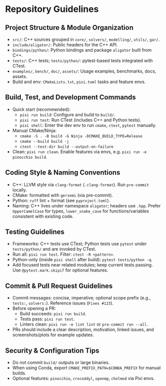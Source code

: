 # Repository Guidelines

## Project Structure & Module Organization
- `src/`: C++ sources grouped in `core/`, `solvers/`, `modelling/`, `utils/`, `gar/`.
- `include/aligator/`: Public headers for the C++ API.
- `bindings/python/`: Python bindings and package `aligator` built from C++.
- `tests/`: C++ tests; `tests/python/`: pytest-based tests integrated with CTest.
- `examples/`, `bench/`, `doc/`, `assets/`: Usage examples, benchmarks, docs, assets.
- Build and env: `CMakeLists.txt`, `pixi.toml` tasks and feature envs.

## Build, Test, and Development Commands
- Quick start (recommended):
  - `pixi run build`: Configure and build to `build/`.
  - `pixi run test`: Run CTest (includes C++ and Python tests).
  - `pixi shell`: Enter the dev env to run `cmake`, `ctest`, `pytest` manually.
- Manual CMake/Ninja:
  - `cmake -S . -B build -G Ninja -DCMAKE_BUILD_TYPE=Release`
  - `cmake --build build -j`
  - `ctest --test-dir build --output-on-failure`
- Clean: `pixi run clean`. Enable features via envs, e.g. `pixi run -e pinocchio build`.

## Coding Style & Naming Conventions
- C++: LLVM style via `clang-format` (`.clang-format`). Run `pre-commit` locally.
- CMake: formatted with `gersemi` (via pre-commit).
- Python: `ruff` lint + format (see `pyproject.toml`).
- Naming: C++ lives under namespace `aligator`; headers use `.hpp`. Prefer `UpperCamelCase` for types, `lower_snake_case` for functions/variables consistent with existing code.

## Testing Guidelines
- Frameworks: C++ tests use CTest; Python tests use `pytest` under `tests/python/` and are invoked by CTest.
- Run all: `pixi run test`. Filter: `ctest -R <pattern>`.
- Python-only (inside `pixi shell` after build): `pytest tests/python -q`.
- Add focused tests near related modules; keep current tests passing. Use `@pytest.mark.skipif` for optional features.

## Commit & Pull Request Guidelines
- Commit messages: concise, imperative; optional scope prefix (e.g., `tests:`, `solvers:`). Reference issues (`Fixes #123`).
- Before opening a PR:
  - Build succeeds: `pixi run build`.
  - Tests pass: `pixi run test`.
  - Linters clean: `pixi run -e lint lint` or `pre-commit run --all`.
- PRs should include a clear description, motivation, linked issues, and screenshots/plots for example updates.

## Security & Configuration Tips
- Do not commit `build/` outputs or large binaries.
- When using Conda, export `CMAKE_PREFIX_PATH=$CONDA_PREFIX` for manual builds.
- Optional features: `pinocchio`, `crocoddyl`, `openmp`, `cholmod` via Pixi envs.

